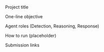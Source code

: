 Project title

One-line objective

Agent roles (Detection, Reasoning, Response)

How to run (placeholder)

Submission links
